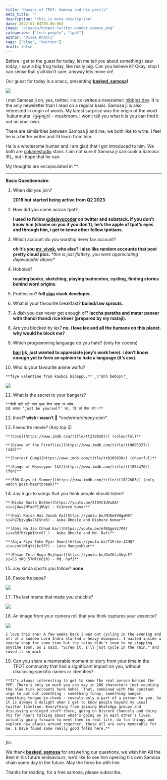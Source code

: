 ```yaml
---
title: "Humans of TPOT: Samosa and his perils"
meta_title: ""
description: "this is meta description"
date: 2022-04-04T05:00:00Z
image: "/images/hotpot-twitter-banner-samosa.png"
categories: ["tech-people", "tpot"]
author: "Vivek Khatri"
tags: ["blog", "twitter"]
draft: false
---
```



Before I get to the guest for today, let me tell you about something I saw today, I saw a big frog today, like really big. Can you believe it? Okay, stop I can sense that y’all don’t care, anyway lets move on!

Our guest for today is a snacc, presenting **[basked\_samosa](https://x.com/basked_samosa?s=20)!**

[![](https://substack-post-media.s3.amazonaws.com/public/images/d14ed4f2-edb6-42c9-8ec5-088f7f49a13e_400x400.jpeg)](https://substackcdn.com/image/fetch/f_auto,q_auto:good,fl_progressive:steep/https%3A%2F%2Fsubstack-post-media.s3.amazonaws.com%2Fpublic%2Fimages%2Fd14ed4f2-edb6-42c9-8ec5-088f7f49a13e_400x400.jpeg)

I met Samosa ji on, yes, twitter. He co-writes a newsletter: [nibbles.dev](http://nibbles.dev). It is the only newsletter than I read on a regular basis. Samosa ji is also interested in origin of words. My latest surprise was the origin of the word \`kukurmutta\` (कुकुरमुत्ता) - mushroom. I won’t tell you what it is you can find it out on your own.

There are similarities between Samosa ji and me, we both like to write. I feel he is a better writer and I’d learn from him.

He is a wholesome human and I am glad that I got introduced to him. We both are [cokanestudio](https://x.com/cokanestudio?s=20) stans. I am not sure if Samosa ji can cook a Samosa IRL, but I hope that he can.

My thoughts are encapsulated in \*_<my side monologue>_\*.

* * *

**Basic Questionnaire:**

1.  When did you join?
    
    **2018 but started being active from Q2 2023.**
    
2.  How did you come across tpot?
    
    **i used to follow [@dejavucoder](https://twitter.com/dejavucoder) on twitter and substack. if you don’t know him (shame on you if you don’t), he’s the apple of tpot’s eyes and through him, i got to know other fellow tpotians.**
    
3.  Which account do you worship here/ fav account?
    
    **oh it’s you [mr. vivek](https://twitter.com/peculiarvivek), who else? i also like random accounts that post pretty cloud pics.** _\*this is just flattery, you were appreciating dejavucoder above\*_
    
4.  Hobbies?
    
    **reading books, sketching, playing badminton, cycling, finding stories behind word origins.**
    
5.  Profession? **full [slap](https://x.com/protosphinx/status/1695831360043442565?s=20) stack developer.**
    
6.  What is your favourite breakfast? **boiled/raw sprouts.**
    
7.  A dish you can never get enough of? **laccha paratha and matar paneer with thandi thandi rice kheer (prepared by my mataji).**
    
8.  Are you blocked by lex? **no. i love lex and all the humans on this planet. why would he block me?**
    
9.  Which programming language do you hate? (only for coders)
    
    **[baji](https://github.com/joey00072/Baji-Marathi-Programing-Language) (jk, just wanted to appreciate joey’s work here). i don’t know enough yet to form an opinion to hate a language (it’s css).**
    
10.  Who is your favourite anime waifu?
    
    **faye valentine from kauboi bibappu.** _\*ahh bebop\*_
    

[![](https://substack-post-media.s3.amazonaws.com/public/images/5d3216ab-d0b1-4c85-8826-62ae835f7c9c_850x1201.png)](https://substackcdn.com/image/fetch/f_auto,q_auto:good,fl_progressive:steep/https%3A%2F%2Fsubstack-post-media.s3.amazonaws.com%2Fpublic%2Fimages%2F5d3216ab-d0b1-4c85-8826-62ae835f7c9c_850x1201.png)

11.  What is the secret to your bangers?
    
    **पोथी पढ़ी पढ़ी जाग मुआ बैंगर भाया ना कोय,  
    ढाई आखर ‘just be yourself’ का, पढ़े सो बैंगर होय।**
    
12.  Incel? **wish i wasn’t 🙁** _\*codermatrimony.com\*_
    
13.  Favourite movie? (Any top 5)
    
    **[Coco](https://www.imdb.com/title/tt2380307/) (colourful)**
    
    **[Grave of the Fireflies](https://www.imdb.com/title/tt0095327/) (sad)**
    
    **[Forrest Gump](https://www.imdb.com/title/tt0109830/) (cheerful)**
    
    **[Gangs of Wasseypur 1&2](https://www.imdb.com/title/tt1954470/) (fun)**
    
    **[500 Days of Summer](https://www.imdb.com/title/tt1022603/) (only watch post-heartbreak)**
    

14.  any 5 go-to songs that you think people should listen?
    
    **[Kiska Rasta Dekhe](https://youtu.be/5f5VC1UVuGA?si=cjOwv2MYaePIjWUy) - Kishore Kumar**
    
    **[Haal Kaisa Hai Janab Ka](https://youtu.be/MJ6e4VWgaM8?si=hZ7bjvqNa73CSne5) - Asha Bhosle and Kishore Kumar**
    
    **[Abhi Na Jao Chhod Kar](https://youtu.be/mfEQgoVi7P4?si=vRRfhXzpWIKrn67_) - Asha Bhosle and Md. Rafi**
    
    **[Aaja Piya Tohe Pyar Doon](https://youtu.be/T1FcSe-J2HQ?si=uznvlNlqYtjkc9FY) - Lata Mangeshkar**
    
    **[Ehsan Tera Hoga Mujhpar](https://youtu.be/DnIUta3hyLE?si=SS_xRQ_57MlCO61h) - Md. Rafi**
    

15.  any kinda sports you follow? **none**
    
16.  Favourite pepe?
    
[![](https://substack-post-media.s3.amazonaws.com/public/images/374a945e-7a63-411f-a8a8-57924f9e3cc3_1024x1024.png)](https://substackcdn.com/image/fetch/f_auto,q_auto:good,fl_progressive:steep/https%3A%2F%2Fsubstack-post-media.s3.amazonaws.com%2Fpublic%2Fimages%2F374a945e-7a63-411f-a8a8-57924f9e3cc3_1024x1024.png)
    
17.  The last meme that made you chuckle?
    

[![](https://substack-post-media.s3.amazonaws.com/public/images/6783e1f7-678e-4e52-9290-3aa9f5a239a0_900x835.png)](https://substackcdn.com/image/fetch/f_auto,q_auto:good,fl_progressive:steep/https%3A%2F%2Fsubstack-post-media.s3.amazonaws.com%2Fpublic%2Fimages%2F6783e1f7-678e-4e52-9290-3aa9f5a239a0_900x835.png)

18.  An image from your camera roll that you think captures your essence?
    
[![](https://substack-post-media.s3.amazonaws.com/public/images/cc9691cb-29b1-4ea6-8924-0b5b62635730_510x680.jpeg)](https://substackcdn.com/image/fetch/f_auto,q_auto:good,fl_progressive:steep/https%3A%2F%2Fsubstack-post-media.s3.amazonaws.com%2Fpublic%2Fimages%2Fcc9691cb-29b1-4ea6-8924-0b5b62635730_510x680.jpeg)
    
    I love this one! A few weeks back I was out cycling in the evening and all of a sudden Lord Indra started a heavy downpour. I waited inside a nearby shop for some time but the rains didn't seem to be stopping anytime soon. So I said, "Screw it, I'll just cycle in the rain." and loved it so much
    
19.  Can you share a memorable moment or story from your time in the TPOT community that had a significant impact on you, without disclosing specific names or identities?
    
    **It’s always interesting to get to know the real person behind the PFP. There’s only so much you can say in 280 characters (not counting the blue tick accounts here hehe). That, combined with the constant urge to put out something - something funny, something banger, something tongue-in-cheek - reveals only a part of a person to you. So it is always a delight when I get to know people beyond my usual twitter timeline. Everything from joining WhatsApp groups and discussing unhinged stuff there, going on Discord Channels and doing VCs for hours talking about what’s going on in each other’s lives, actually going forward to meet them in real life, do fun things and explore new places around together, these all are very memorable for me. I have found some really good folks here.**
    

* * *

_fin._

We thank **[basked\_samosa](https://x.com/basked_samosa?s=20)** for answering our questions, we wish him All the Best in his future endeavours, we’d like to see him opening his own Samosa chain some day in the future. May the force be with him.

Thanks for reading, for a free samosa, please subscribe.
